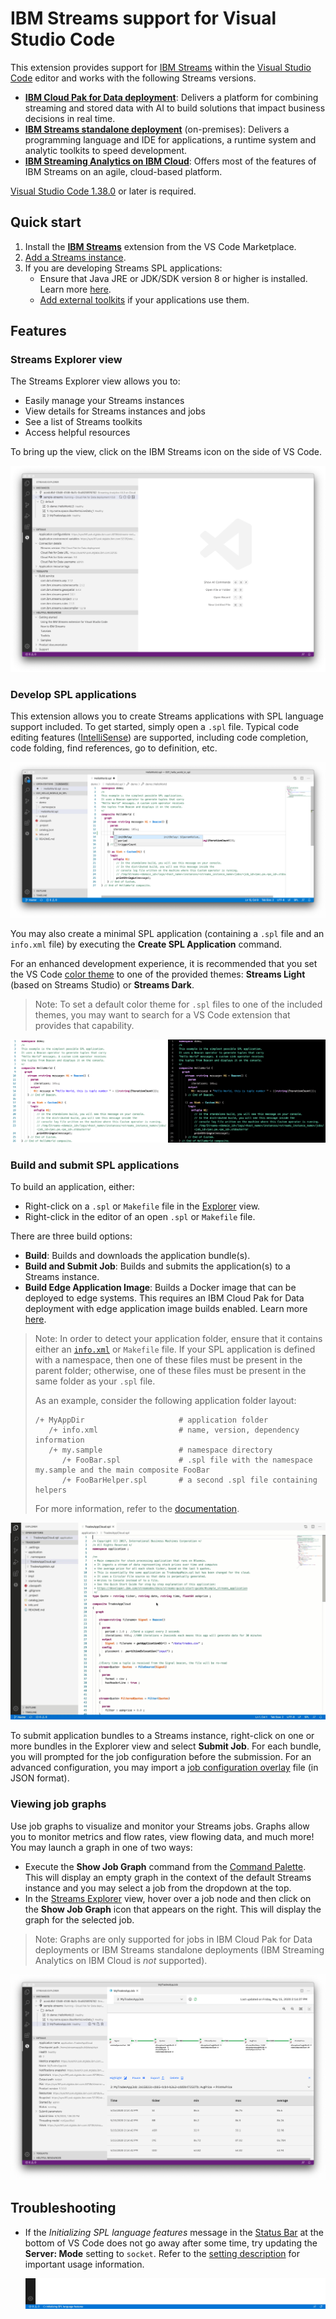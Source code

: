 # IBM Streams support for Visual Studio Code

This extension provides support for [IBM Streams](https://www.ibm.com/cloud/streaming-analytics) within the [Visual Studio Code](https://code.visualstudio.com) editor and works with the following Streams versions.

- [**IBM Cloud Pak for Data deployment**](https://www.ibm.com/support/producthub/icpdata/docs/content/SSQNUZ_current/cpd/svc/streams/developing-intro.html): Delivers a platform for combining streaming and stored data with AI to build solutions that impact business decisions in real time.
- [**IBM Streams standalone deployment**](https://www.ibm.com/support/knowledgecenter/en/SSCRJU_5.2.0/com.ibm.streams.welcome.doc/doc/kc-homepage.html) (on-premises): Delivers a programming language and IDE for applications, a runtime system and analytic toolkits to speed development.
- [**IBM Streaming Analytics on IBM Cloud**](https://cloud.ibm.com/docs/services/StreamingAnalytics?topic=StreamingAnalytics-gettingstarted): Offers most of the features of IBM Streams on an agile, cloud-based platform.

[Visual Studio Code 1.38.0](https://code.visualstudio.com/updates/v1_38) or later is required.

## Quick start

1.  Install the [**IBM Streams**](https://marketplace.visualstudio.com/items?itemName=IBM.ibm-streams) extension from the VS Code Marketplace.
1.  [Add a Streams instance](https://github.com/IBMStreams/vscode-ide/wiki/Adding-a-Streams-instance).
1.  If you are developing Streams SPL applications:
    - Ensure that Java JRE or JDK/SDK version 8 or higher is installed. Learn more [here](https://github.com/IBMStreams/vscode-ide/wiki#prerequisites).
    - [Add external toolkits](https://github.com/IBMStreams/vscode-ide/wiki/Working-with-toolkits) if your applications use them.

## Features

### Streams Explorer view

The Streams Explorer view allows you to:

- Easily manage your Streams instances
- View details for Streams instances and jobs
- See a list of Streams toolkits
- Access helpful resources

To bring up the view, click on the IBM Streams icon on the side of VS Code.

![Streams Explorer](./images/docs/feature_streamsExplorer.png)

### Develop SPL applications

This extension allows you to create Streams applications with SPL language support included. To get started, simply open a `.spl` file. Typical code editing features ([IntelliSense](https://code.visualstudio.com/docs/editor/intellisense)) are supported, including code completion, code folding, find references, go to definition, etc.

![Developing a SPL application](./images/docs/feature_developApplication.png)

You may also create a minimal SPL application (containing a `.spl` file and an `info.xml` file) by executing the **Create SPL Application** command.

For an enhanced development experience, it is recommended that you set the VS Code [color theme](https://code.visualstudio.com/docs/getstarted/themes) to one of the provided themes: **Streams Light** (based on Streams Studio) or **Streams Dark**.

> Note: To set a default color theme for `.spl` files to one of the included themes, you may want to search for a VS Code extension that provides that capability.

![Themes](./images/docs/themes.png)

### Build and submit SPL applications

To build an application, either:

- Right-click on a `.spl` or `Makefile` file in the [Explorer](https://code.visualstudio.com/docs/getstarted/userinterface#_explorer) view.
- Right-click in the editor of an open `.spl` or `Makefile` file.

There are three build options:

- **Build**: Builds and downloads the application bundle(s).
- **Build and Submit Job**: Builds and submits the application(s) to a Streams instance.
- **Build Edge Application Image**: Builds a Docker image that can be deployed to edge systems. This requires an IBM Cloud Pak for Data deployment with edge application image builds enabled. Learn more [here](https://github.com/IBMStreams/vscode-ide/wiki/Building-an-edge-application).

> Note: In order to detect your application folder, ensure that it contains either an [`info.xml`](https://www.ibm.com/support/knowledgecenter/en/SSCRJU_5.3.0/com.ibm.streams.dev.doc/doc/toolkitinformationmodelfile.html) or `Makefile` file. If your SPL application is defined with a namespace, then one of these files must be present in the parent folder; otherwise, one of these files must be present in the same folder as your `.spl` file.
>
> As an example, consider the following application folder layout:
>
> ```
> /+ MyAppDir                     # application folder
>    /+ info.xml                  # name, version, dependency information
>    /+ my.sample                 # namespace directory
>       /+ FooBar.spl             # .spl file with the namespace my.sample and the main composite FooBar
>       /+ FooBarHelper.spl       # a second .spl file containing helpers
> ```
>
> For more information, refer to the [documentation](https://www.ibm.com/support/knowledgecenter/en/SSCRJU_5.3.0/com.ibm.streams.dev.doc/doc/appdirlayout.html).

![Building and submitting SPL application](./images/docs/feature_buildSubmitApplication.gif)

To submit application bundles to a Streams instance, right-click on one or more bundles in the Explorer view and select **Submit Job**. For each bundle, you will prompted for the job configuration before the submission. For an advanced configuration, you may import a [job configuration overlay](https://www.ibm.com/support/knowledgecenter/en/SSCRJU_5.3/com.ibm.streams.dev.doc/doc/dev_job_configuration_overlays.html) file (in JSON format).

### Viewing job graphs

Use job graphs to visualize and monitor your Streams jobs. Graphs allow you to monitor metrics and flow rates, view flowing data, and much more! You may launch a graph in one of two ways:

- Execute the **Show Job Graph** command from the [Command Palette](https://code.visualstudio.com/docs/getstarted/userinterface#_command-palette). This will display an empty graph in the context of the default Streams instance and you may select a job from the dropdown at the top.
- In the [Streams Explorer](#streams-explorer-view) view, hover over a job node and then click on the **Show Job Graph** icon that appears on the right. This will display the graph for the selected job.

> Note: Graphs are only supported for jobs in IBM Cloud Pak for Data deployments or IBM Streams standalone deployments (IBM Streaming Analytics on IBM Cloud is *not* supported).

![Viewing job graph](./images/docs/feature_jobGraph.png)

## Troubleshooting

- If the *Initializing SPL language features* message in the [Status Bar](https://code.visualstudio.com/docs/getstarted/userinterface) at the bottom of VS Code does not go away after some time, try updating the **Server: Mode** setting to `socket`. Refer to the [setting description](https://github.com/IBMStreams/vscode-ide/wiki/Settings) for important usage information.

  ![Initializing SPL language features](./images/docs/initializingLanguageFeatures.gif)
